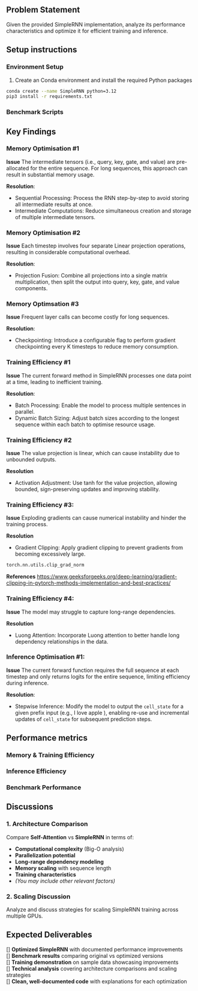 ## Problem Statement
Given the provided SimpleRNN implementation, analyze its performance characteristics and optimize it for efficient training and inference.

## Setup instructions

### Environment Setup

1. Create an Conda environment and install the required Python packages

```bash
conda create --name SimpleRNN python=3.12
pip3 install -r requirements.txt
```

### Benchmark Scripts

## Key Findings

### Memory Optimisation #1

**Issue**
The intermediate tensors (i.e., query, key, gate, and value) are pre-allocated for the entire sequence. For long sequences, this approach can result in substantial memory usage.

**Resolution**:
- Sequential Processing: Process the RNN step-by-step to avoid storing all intermediate results at once.
- Intermediate Computations: Reduce simultaneous creation and storage of multiple intermediate tensors.

### Memory Optimisation #2

**Issue**
Each timestep involves four separate Linear projection operations, resulting in considerable computational overhead.

**Resolution**:
- Projection Fusion: Combine all projections into a single matrix multiplication, then split the output into query, key, gate, and value components.

### Memory Optimsation #3

**Issue**
Frequent layer calls can become costly for long sequences.

**Resolution**:
- Checkpointing: Introduce a configurable flag to perform gradient checkpointing every K timesteps to reduce memory consumption.

### Training Efficiency #1

**Issue**
The current forward method in SimpleRNN processes one data point at a time, leading to inefficient training.

**Resolution**:
- Batch Processing: Enable the model to process multiple sentences in parallel.
- Dynamic Batch Sizing: Adjust batch sizes according to the longest sequence within each batch to optimise resource usage.

### Training Efficiency #2

**Issue**
The value projection is linear, which can cause instability due to unbounded outputs.

**Resolution**
- Activation Adjustment: Use tanh for the value projection, allowing bounded, sign-preserving updates and improving stability.

### Training Efficiency #3: 

**Issue**
Exploding gradients can cause numerical instability and hinder the training process.

**Resolution**
- Gradient Clipping: Apply gradient clipping to prevent gradients from becoming excessively large.

```python
torch.nn.utils.clip_grad_norm
```

**References**
https://www.geeksforgeeks.org/deep-learning/gradient-clipping-in-pytorch-methods-implementation-and-best-practices/

### Training Efficiency #4: 

**Issue**
The model may struggle to capture long-range dependencies.

**Resolution**
- Luong Attention: Incorporate Luong attention to better handle long dependency relationships in the data.

### Inference Optimisation #1:

**Issue**
The current forward function requires the full sequence at each timestep and only returns logits for the entire sequence, limiting efficiency during inference.

**Resolution**:
- Stepwise Inference: Modify the model to output the `cell_state` for a given prefix input (e.g., <en> I love apple <ja>), enabling re-use and incremental updates of `cell_state` for subsequent prediction steps.

## Performance metrics

### Memory & Training Efficiency

### Inference Efficiency

### Benchmark Performance

## Discussions

### 1. Architecture Comparison
Compare **Self-Attention** vs **SimpleRNN** in terms of:

- **Computational complexity** (Big-O analysis)  
- **Parallelization potential** 
- **Long-range dependency modeling**  
- **Memory scaling** with sequence length  
- **Training characteristics**  
- *(You may include other relevant factors)*

### 2. Scaling Discussion
Analyze and discuss strategies for scaling SimpleRNN training across multiple GPUs.

## Expected Deliverables
[] **Optimized SimpleRNN** with documented performance improvements  
[] **Benchmark results** comparing original vs optimized versions  
[] **Training demonstration** on sample data showcasing improvements  
[] **Technical analysis** covering architecture comparisons and scaling strategies  
[] **Clean, well-documented code** with explanations for each optimization